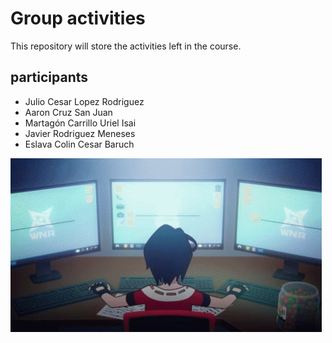 # Group activities

This repository will store the activities left in the course.

## participants

- Julio Cesar Lopez Rodriguez
- Aaron Cruz San Juan
- Martagón Carrillo Uriel Isai
- Javier Rodriguez Meneses
- Eslava Colin Cesar Baruch

![hacking](./media/ninjala-jane.gif)
